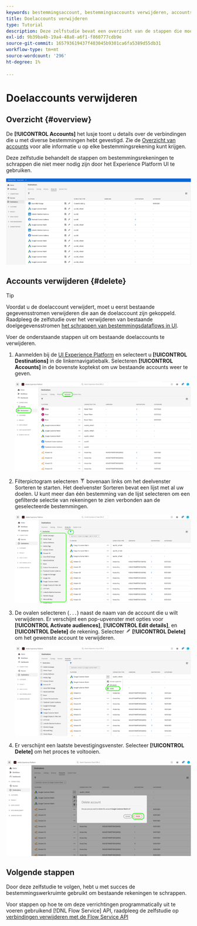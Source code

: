 ```yaml
---
keywords: bestemmingsaccount, bestemmingsaccounts verwijderen, accounts verwijderen
title: Doelaccounts verwijderen
type: Tutorial
description: Deze zelfstudie bevat een overzicht van de stappen die moeten worden gezet om bestemmingsaccounts te verwijderen in de gebruikersinterface van Adobe Experience Platform.
exl-id: 9b39ba4b-19a4-48a8-a6f1-f860777cdb9e
source-git-commit: 165793619437f403045b9301ca6fa5389d55db31
workflow-type: tm+mt
source-wordcount: '296'
ht-degree: 1%

---
```


# Doelaccounts verwijderen

## Overzicht {#overview}

De **[!UICONTROL Accounts]** het lusje toont u details over de verbindingen die u met diverse bestemmingen hebt gevestigd. Zie de [Overzicht van accounts](../ui/destinations-workspace.md#accounts) voor alle informatie u op elke bestemmingsrekening kunt krijgen.

Deze zelfstudie behandelt de stappen om bestemmingsrekeningen te schrappen die niet meer nodig zijn door het Experience Platform UI te gebruiken.

![Het tabblad Accounts](../assets/ui/update-accounts/destination-accounts.png)

## Accounts verwijderen {#delete}

>[!TIP]
>
>Voordat u de doelaccount verwijdert, moet u eerst bestaande gegevensstromen verwijderen die aan de doelaccount zijn gekoppeld. Raadpleeg de zelfstudie over het verwijderen van bestaande doelgegevensstromen [het schrappen van bestemmingsdataflows in UI](./delete-destinations.md).

Voer de onderstaande stappen uit om bestaande doelaccounts te verwijderen.

1. Aanmelden bij de [UI Experience Platform](https://platform.adobe.com/) en selecteert u **[!UICONTROL Destinations]** in de linkernavigatiebalk. Selecteren **[!UICONTROL Accounts]** in de bovenste koptekst om uw bestaande accounts weer te geven.

   ![Het tabblad Accounts](../assets/ui/delete-accounts/accounts-tab.png)

2. Filterpictogram selecteren ![Filter-pictogram](../assets/ui/update-accounts/filter.png) bovenaan links om het deelvenster Sorteren te starten. Het deelvenster Sorteren bevat een lijst met al uw doelen. U kunt meer dan één bestemming van de lijst selecteren om een gefilterde selectie van rekeningen te zien verbonden aan de geselecteerde bestemmingen.

   ![Filterdoelen](../assets/ui/delete-accounts/filter-accounts.png)

3. De ovalen selecteren (`...`) naast de naam van de account die u wilt verwijderen. Er verschijnt een pop-upvenster met opties voor **[!UICONTROL Activate audiences]**, **[!UICONTROL Edit details]**, en **[!UICONTROL Delete]** de rekening. Selecteer ![Knop Verwijderen](../assets/ui/workspace/pencil-icon.png) **[!UICONTROL Delete]** om het gewenste account te verwijderen.

   ![Doelaccount verwijderen](../assets/ui/delete-accounts/delete-accounts.png)

4. Er verschijnt een laatste bevestigingsvenster. Selecteer **[!UICONTROL Delete]** om het proces te voltooien.

![Verwijderen van account bevestigen](../assets/ui/delete-accounts/confirm-account-deletion.png)

## Volgende stappen

Door deze zelfstudie te volgen, hebt u met succes de bestemmingswerkruimte gebruikt om bestaande rekeningen te schrappen.

Voor stappen op hoe te om deze verrichtingen programmatically uit te voeren gebruikend [!DNL Flow Service] API, raadpleeg de zelfstudie op [verbindingen verwijderen met de Flow Service API](../api/delete-destination-account.md)

